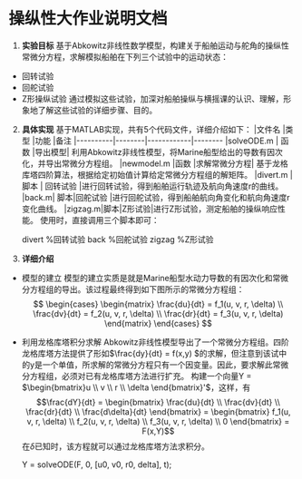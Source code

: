 <script type="text/javascript" async src="https://cdn.mathjax.org/mathjax/latest/MathJax.js?config=TeX-MML-AM_CHTML"> </script>
<!--<script type="text/javascript" src="https://stackedit.io/libs/MathJax/MathJax.js?config=TeX-AMS_HTML"></script>-->
# 操纵性大作业说明文档 #
1. **实验目标**
基于Abkowitz非线性数学模型，构建关于船舶运动与舵角的操纵性常微分方程，求解模拟船舶在下列三个试验中的运动状态：
  * 回转试验
  * 回舵试验
  * Z形操纵试验
通过模拟这些试验，加深对船舶操纵与横摇课的认识、理解，形象地了解这些试验的详细步骤、目的。
2. **具体实现**
  基于MATLAB实现，共有5个代码文件，详细介绍如下：
  |文件名  |类型  |功能  |备注
  |----------|--------|------------|--------
  |solveODE.m | 函数 |导出模型| 利用Abkowitz非线性模型，将Marine船型给出的导数有因次化，并导出常微分方程组。
  |newmodel.m |函数  |求解常微分方程| 基于龙格库塔四阶算法，根据给定初始值计算给定常微分方程组的解矩阵。
  |divert.m | 脚本 | 回转试验 |进行回转试验，得到船舶运行轨迹及航向角速度r的曲线。
  |back.m| 脚本|回舵试验 |进行回舵试验，得到船舶航向角变化和航向角速度r变化曲线。
  |zigzag.m|脚本|Z形试验|进行Z形试验，测定船舶的操纵响应性能。
  使用时，直接调用三个脚本即可：

    divert
    %回转试验
    back
    %回舵试验
    zigzag
    %Z形试验
3. **详细介绍**

  * 模型的建立
    模型的建立实质是就是Marine船型水动力导数的有因次化和常微分方程组的导出。该过程最终得到如下图所示的常微分方程组：
$$
\begin{cases}
\begin{matrix}
\frac{du}{dt} = f_1(u, v, r, \delta) \\
\frac{dv}{dt} = f_2(u, v, r, \delta) \\
\frac{dr}{dt} = f_3(u, v, r, \delta)
\end{matrix}
\end{cases}
$$
  * 利用龙格库塔积分求解
  Abkowitz非线性模型导出了一个常微分方程组。四阶龙格库塔方法提供了形如$\frac{dy}{dt} = f(x,y) $的求解，但注意到该试中的y是一个单值，所求解的常微分方程只有一个因变量。因此，要求解此常微分方程组，必须对已有龙格库塔方法进行扩充。
  构建一个向量Y  = $\begin{bmatrix}u \\
v \\
r \\
\delta
\end{bmatrix}'$，这样，有$$\frac{dY}{dt} = \begin{bmatrix}
\frac{du}{dt} \\
\frac{dv}{dt} \\
\frac{dr}{dt} \\
\frac{d\delta}{dt}
\end{bmatrix} = \begin{bmatrix}
 f_1(u, v, r, \delta) \\
 f_2(u, v, r, \delta) \\
 f_3(u, v, r, \delta) \\
 0
\end{bmatrix} = F(x,Y)$$
在$\delta$已知时，该方程就可以通过龙格库塔方法求积分。

	Y = solveODE(F, 0, [u0, v0, r0, delta], t);
